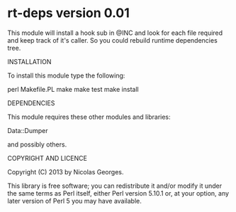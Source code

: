 rt-deps version 0.01
====================

This module will install a hook sub in @INC and look for each file 
required and keep track of it's caller. So you could rebuild
runtime dependencies tree.

INSTALLATION

To install this module type the following:

   perl Makefile.PL
   make
   make test
   make install

DEPENDENCIES

This module requires these other modules and libraries:

  Data::Dumper
  
  and possibly others.

COPYRIGHT AND LICENCE

Copyright (C) 2013 by Nicolas Georges.

This library is free software; you can redistribute it and/or modify
it under the same terms as Perl itself, either Perl version 5.10.1 or,
at your option, any later version of Perl 5 you may have available.
